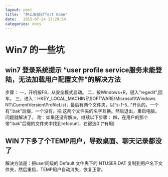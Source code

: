 ```yaml
---
layout: post
title:  "肿么安装Effect Game"
date:   2015-07-24 17:29:34
categories: docs
---
```

# Win7 的一些坑

## win7 登录系统提示 “user profile service服务未能登陆，无法加载用户配置文件”的解决方法

步骤： 
一，开机按F8，从安全模式启动。 
二，按Windows+R，键入“regedit”,回车。 
三，进入：HKEY_LOCAL_MACHINE\SOFTWARE\Microsoft\Windows NT\CurrentVersion\ProfileList，最后有两个文件夹，以“s-1-5...”开头的，一个有“.bak”后缀，一个没有。把 这两个文件夹的名字互换。然后退出，重启电脑，问题就解决了。 
附：如果还没有解决，继续以下步骤： 
四，在用户的那个带“.bak”后缀的文件夹中找到refcount，右键选0   (*有用)





## WIN 7下多了个TEMP用户，导致桌面、聊天记录都没了
解决方法是：把user同级的 Default 文件夹下的 NTUSER.DAT 复制到用户名下文件夹，然后重启，TEMP用户自动消失，恢复正常。
